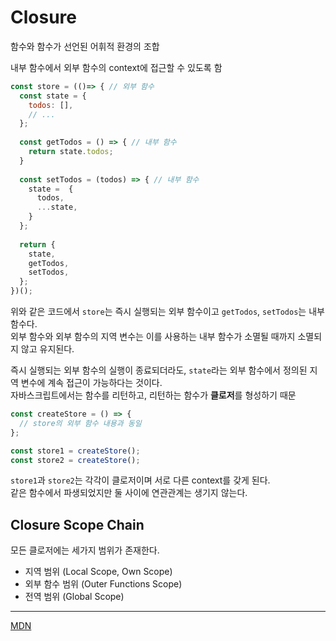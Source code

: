 # Closure

함수와 함수가 선언된 어휘적 환경의 조합

내부 함수에서 외부 함수의 context에 접근할 수 있도록 함

```js
const store = (()=> { // 외부 함수
  const state = {
    todos: [],
    // ...
  };
  
  const getTodos = () => { // 내부 함수
    return state.todos;
  }
  
  const setTodos = (todos) => { // 내부 함수
    state =  {
      todos,
      ...state,
    }
  };
  
  return {
    state,
    getTodos,
    setTodos,
  };
})();
```

위와 같은 코드에서 `store`는 즉시 실행되는 외부 함수이고 `getTodos`, `setTodos`는 내부 함수다.  
외부 함수와 외부 함수의 지역 변수는 이를 사용하는 내부 함수가 소멸될 때까지 소멸되지 않고 유지된다.

즉시 실행되는 외부 함수의 실행이 종료되더라도, `state`라는 외부 함수에서 정의된 지역 변수에 계속 접근이 가능하다는 것이다.    
자바스크립트에서는 함수를 리턴하고, 리턴하는 함수가 **클로저**를 형성하기 때문 

```js
const createStore = () => {
  // store의 외부 함수 내용과 동일
};

const store1 = createStore();
const store2 = createStore();
```

`store1`과 `store2`는 각각이 클로저이며 서로 다른 context를 갖게 된다.  
같은 함수에서 파생되었지만 둘 사이에 연관관계는 생기지 않는다.

## Closure Scope Chain

모든 클로저에는 세가지 범위가 존재한다.

- 지역 범위 (Local Scope, Own Scope)
- 외부 함수 범위 (Outer Functions Scope)
- 전역 범위 (Global Scope)

---

[MDN](https://developer.mozilla.org/ko/docs/Web/JavaScript/Closures)